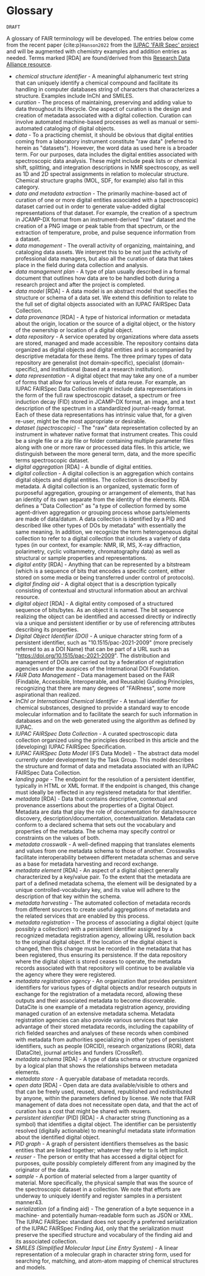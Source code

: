 # Glossary

```{note}
DRAFT
```

A glossary of FAIR terminology will be developed.  The entries below come from the recent paper {cite:p}`Hanson2022`
from the [IUPAC 'FAIR Spec' project](https://iupac.org/project/2019-031-1-024/) and will be augmented with chemistry
examples and addition entries as needed.  Terms marked [RDA] are found/derived from this 
[Research Data Alliance resource](https://smw-rda.esc.rzg.mpg.de/dft-3.0.html).

- _chemical structure identifier_ -
  A meaningful alphanumeric text string that can uniquely identify a chemical compound and facilitate its handling in 
  computer databases string of characters that characterizes a structure. Examples include InChI and SMILES.
- _curation_ - 
  The process of maintaining, preserving and adding value to data throughout its lifecycle. One aspect of curation 
  is the design and creation of metadata associated with a digital collection. Curation can involve automated 
  machine-based processes as well as manual or semi-automated cataloging of digital objects.
- _data_ - 
  To a practicing chemist, it should be obvious that digital entities coming from a laboratory instrument constitute 
  "raw data" (referred to herein as "datasets"). However, the word data as used here is a broader term. For our 
  purposes, data includes the digital entities associated with spectroscopic data analysis. These might include peak 
  lists or chemical shift, splitting, and integration descriptions in NMR spectroscopy, as well as 1D and 2D spectral 
  assignments in relation to molecular structure. Chemical structure graphs (MOL, SDF, for example) also fall in this category.
- _data and metadata extraction_ - 
  The primarily machine-based act of curation of one or more digital entities associated with a (spectroscopic) dataset 
  carried out in order to generate value-added digital representations of that dataset.  For example, the creation of a 
  spectrum in JCAMP-DX format from an instrument-derived "raw" dataset and the creation of a PNG image or peak table 
  from that spectrum, or the extraction of temperature, probe, and pulse sequence information from a dataset.
- _data management_ - 
  The overall activity of organizing, maintaining, and cataloging data assets. We interpret this to be not just the 
  activity of professional data managers, but also all the curation of data that takes place in the field during 
  data collection and analysis.
- _data management plan_ - 
  A type of plan usually described in a formal document that outlines how data are to be handled both during a 
  research project and after the project is completed.
- _data model_ [RDA] - 
  A data model is an abstract model that specifies the structure or schema of a data set. We extend this definition 
  to relate to the full set of digital objects associated with an IUPAC FAIRSpec Data Collection.
- _data provenance_ [RDA] - 
  A type of historical information or metadata about the origin, location or the source of a digital object, or the 
  history of the ownership or location of a digital object.
- _data repository_ - 
  A service operated by organizations where data assets are stored, managed and made accessible. The repository 
  contains data organized as digital objects and digital entities and is accompanied by descriptive metadata for 
  these items. The three primary types of data repository are generalist (not domain-specific), specialist 
  (domain-specific), and institutional (based at a research institution).
- _data representation_ - 
  A digital object that may take any one of a number of forms that allow for various levels of data reuse. For 
  example, an IUPAC FAIRSpec Data Collection might include data representations in the form of the full raw 
  spectroscopic dataset, a spectrum or free induction decay (FID) stored in JCAMP-DX format, an image, and a
  text description of the spectrum in a standardized journal-ready format. Each of these data representations has 
  intrinsic value that, for a given re-user, might be the most appropriate or desirable.
- _dataset (spectroscopic)_ - 
  The "raw" data representation collected by an instrument in whatever native format that instrument creates. This 
  could be a single file or a zip file or folder containing multiple parameter files along with one or more raw or
  processed data files. In this article, we distinguish between the more general term, data, and the more specific 
  terms spectroscopic dataset.
- _digital aggregation_ [RDA] - 
  A bundle of digital entities.
- _digital collection_ - 
  A digital collection is an aggregation which contains digital objects and digital entities. The collection is 
  described by metadata. A digital collection is an organized, systematic form of purposeful aggregation, grouping
  or arrangement of elements, that has an identity of its own separate from the identity of the elements. RDA defines 
  a "Data Collection" as "a type of collection formed by some agent-driven aggregation or grouping process whose 
  parts/elements are made of data/datum. A data collection is identified by a PID and described like other types of 
  DOs by metadata" with essentially the same meaning. In addition, we recognize the term heterogeneous digital 
  collection to refer to a digital collection that includes a variety of data types (in our context, for example: 
  NMR, IR, MS, X-ray diffraction, polarimetry, cyclic voltammetry, chromatography data) as well as structural or 
  sample properties and representations.
- _digital entity_ [RDA] - 
  Anything that can be represented by a bitstream (which is a sequence of bits that encodes a specific content, 
  either stored on some media or being transferred under control of protocols).
- _digital finding aid_ - 
  A digital object that is a description typically consisting of contextual and structural information about 
  an archival resource.
- _digital object_ [RDA] - 
  A digital entity composed of a structured sequence of bits/bytes. As an object it is named. The bit sequence 
  realizing the object can be identified and accessed directly or indirectly via a unique and persistent identifier 
  or by use of referencing attributes describing its properties.
- _Digital Object Identifier (DOI)_ - 
  A unique character string form of a persistent identifier, such as "10.1515/pac-2021-2009" (more precisely referred to as 
  a DOI Name) that can be part of a URL such as "https://doi.org/10.1515/pac-2021-2009". The distribution and management of 
  DOIs are carried out by a federation of registration agencies under the auspices of the International DOI Foundation.
- _FAIR Data Management_ - 
  Data management based on the FAIR (Findable, Accessible, Interoperable, and Reusable) Guiding Principles, recognizing 
  that there are many degrees of "FAIRness", some more aspirational than realized.
- _InChI or International Chemical Identifier_ - 
  A textual identifier for chemical substances, designed to provide a standard way to encode molecular information and to 
  facilitate the search for such information in databases and on the web generated using the algorithm as defined by IUPAC.
- _IUPAC FAIRSpec Data Collection_ - 
  A curated spectroscopic data collection organized using the principles described in this article and the 
  (developing) IUPAC FAIRSpec Specification.
- _IUPAC FAIRSpec Data Model_ (IFS Data Model) - 
  The abstract data model currently under development by the Task Group. This model describes the structure and
  format of data and metadata associated with an IUPAC FAIRSpec Data Collection.
- _landing page_ - 
  The endpoint for the resolution of a persistent identifier, typically in HTML or XML format. If the endpoint is 
  changed, this change must ideally be reflected in any registered metadata for that identifier.
- _metadata_ [RDA] - 
  Data that contains descriptive, contextual and provenance assertions about the properties of a Digital Object. 
  Metadata are data that play the role of documentation for data/resource discovery, description/documentation, 
  contextualization. Metadata can conform to a declared schema that sets out the vocabulary and properties of the 
  metadata. The schema may specify control or constraints on the values of both.
- _metadata crosswalk_ - 
  A well-defined mapping that translates elements and values from one metadata schema to those of another. Crosswalks
  facilitate interoperability between different metadata schemas and serve as a base for metadata harvesting and record exchange.
- _metadata element_ [RDA] - 
  An aspect of a digital object generally characterized by a key/value pair. To the extent that the metadata are part 
  of a defined metadata schema, the element will be designated by a unique controlled-vocabulary key, and its value
  will adhere to the description of that key within the schema.
- _metadata harvesting_ - 
  The automated collection of metadata records from different sources to create useful aggregations of metadata
  and the related services that are enabled by this process.
- _metadata registration_ - 
  The process of associating a digital object (quite possibly a collection) with a persistent identifier assigned by 
  a recognized metadata registration agency, allowing URL resolution back to the original digital object. If the 
  location of the digital object is changed, then this change must be recorded in the metadata that has been registered,
  thus ensuring its persistence. If the data repository where the digital object is stored ceases to operate, the 
  metadata records associated with that repository will continue to be available via the agency where they were registered.
- _metadata registration agency_ - 
  An organization that provides persistent identifiers for various types of digital objects and/or research outputs 
  in exchange for the registration of a metadata record, allowing these outputs and their associated metadata to 
  become discoverable. DataCite is one example of a metadata registration agency, providing managed curation of an
  extensive metadata schema. Metadata registration agencies can also provide various services that take advantage of
  their stored metadata records, including the capability of rich fielded searches and analyses of these records when 
  combined with metadata from authorities specializing in other types of persistent identifiers, such as people (ORCID),
  research organizations (ROR), data (DataCite), journal articles and funders (CrossRef).
- _metadata schema_ [RDA] - 
  A type of data schema or structure organized by a logical plan that shows the relationships between metadata elements. 
- _metadata store_ - 
  A queryable database of metadata records.
- _open data_ [RDA] - 
  Open data are data available/visible to others and that can be freely used, reused, shared, republished and 
  redistributed by anyone, within the parameters defined by license. We note that FAIR management of data does not 
  necessitate open data, and that the act of curation has a cost that might be shared with reusers.
- _persistent identifier_ (PID) [RDA] - 
  A character string (functioning as a symbol) that identifies a digital object. The identifier can be persistently 
  resolved (digitally actionable) to meaningful metadata state information about the identified digital object.
- _PID graph_ - 
  A graph of persistent identifiers themselves as the basic entities that are linked together; whatever they refer
  to is left implicit.
- _reuser_ - 
  The person or entity that has accessed a digital object for purposes, quite possibly completely different from 
  any imagined by the originator of the data.
- _sample_ - 
  A portion of material selected from a larger quantity of material. More specifically, the physical sample that was 
  the source of the spectroscopic dataset in a collection. We note that efforts are underway to uniquely identify 
  and register samples in a persistent manner43.
- _serialization_ (of a finding aid) - 
  The generation of a byte sequence in a machine- and potentially human-readable form such as JSON or XML. The IUPAC 
  FAIRSpec standard does not specify a preferred serialization of the IUPAC FAIRSpec Finding Aid, only that the 
  serialization must preserve the specified structure and vocabulary of the finding aid and its associated collection.
- _SMILES (Simplified Molecular Input Line Entry System)_ - 
  A linear representation of a molecular graph in character string form, used for searching for, matching, and
  atom-atom mapping of chemical structures and models.
